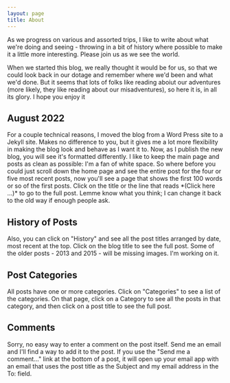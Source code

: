 ```yaml
---
layout: page
title: About
---
```

As we progress on various and assorted trips, I like to write about what we're doing and seeing - throwing in a bit of history where possible to make it a little more interesting. Please join us as we see the world.

When we started this blog, we really thought it would be for us, so that we could look back in our dotage and remember where we'd been and what we'd done. But it seems that lots of folks like reading aboiut our adventures (more likely, they like reading about our misadventures), so here it is, in all its glory. I hope you enjoy it

<H2>August 2022</h2>  
For a couple technical reasons, I moved the blog from a Word Press site to a Jekyll site. Makes no difference to you, but it gives me a lot more flexibility in making the blog look and behave as I want it to. Now, as I publish the new blog, you will see it's formatted differently. I like to keep the main page and posts as clean as possible: I'm a fan of white space. So where before you could just scroll down the home page and see the entire post for the four or five most recent posts, now you'll see a page that shows the first 100 words or so of the first posts. Click on the title or the line that reads *(Click here ...)* to go to the full post. Lemme know what you think; I can change it back to the old way if enough people ask.

<h2>History of Posts</h2>  
Also, you can click on "History" and see all the post titles arranged by date, most recent at the top. Click on the blog title to see the full post. Some of the older posts - 2013 and 2015 - will be missing images. I'm working on it.

<h2>Post Categories</h2>  
All posts have one or more categories. Click on "Categories" to see a list of the categories. On that page, click on a Category to see all the posts in that category, and then click on a post title to see the full post.

<h2>Comments</h2>
Sorry, no easy way to enter a comment on the post itself. Send me an email and I'll find a way to add it to the post. If you use the "Send me a comment..." link at the bottom of a post, it will open up your email app with an email that uses the post title as the Subject and my email address in the To: field. 
